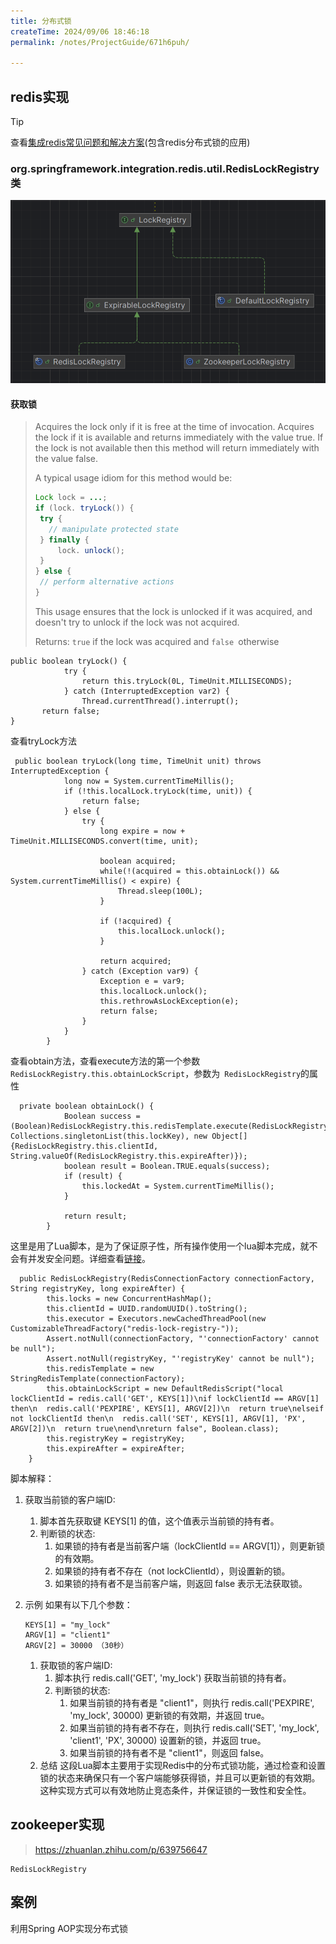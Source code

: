 ```yaml
---
title: 分布式锁
createTime: 2024/09/06 18:46:18
permalink: /notes/ProjectGuide/671h6puh/

---
```




## redis实现

> [!TIP]
> 查看[集成redis常见问题和解决方案](https://chgoh7.site/notes/JavaEE/k6kk3ojb/)(包含redis分布式锁的应用)

### org.springframework.integration.redis.util.RedisLockRegistry类

![image-20240908211732196](./index.assets/image-20240908211732196.png)

#### 获取锁

> Acquires the lock only if it is free at the time of invocation.
> Acquires the lock if it is available and returns immediately with the value true. If the lock is not available then this method will return immediately with the value false.
>
> A typical usage idiom for this method would be:
>
> ```java
> Lock lock = ...; 
> if (lock. tryLock()) {   
>  try {  
>    // manipulate protected state  
>  } finally {   
>      lock. unlock();  
>  } 
> } else {   
>  // perform alternative actions
> }
> ```
>
> This usage ensures that the lock is unlocked if it was acquired, and doesn't try to unlock if the lock was not acquired.
>
> Returns: `true` if the lock was acquired and `false `otherwise

```java{3}
public boolean tryLock() {
            try {
                return this.tryLock(0L, TimeUnit.MILLISECONDS);
            } catch (InterruptedException var2) {
                Thread.currentThread().interrupt();
       return false;
}
```

查看tryLock方法

```java{10}
 public boolean tryLock(long time, TimeUnit unit) throws InterruptedException {
            long now = System.currentTimeMillis();
            if (!this.localLock.tryLock(time, unit)) {
                return false;
            } else {
                try {
                    long expire = now + TimeUnit.MILLISECONDS.convert(time, unit);

                    boolean acquired;
                    while(!(acquired = this.obtainLock()) && System.currentTimeMillis() < expire) {
                        Thread.sleep(100L);
                    }

                    if (!acquired) {
                        this.localLock.unlock();
                    }

                    return acquired;
                } catch (Exception var9) {
                    Exception e = var9;
                    this.localLock.unlock();
                    this.rethrowAsLockException(e);
                    return false;
                }
            }
        }
```

查看obtain方法，查看execute方法的第一个参数`RedisLockRegistry.this.obtainLockScript`，参数为` RedisLockRegistry`的属性

```java{2}
  private boolean obtainLock() {
            Boolean success = (Boolean)RedisLockRegistry.this.redisTemplate.execute(RedisLockRegistry.this.obtainLockScript, Collections.singletonList(this.lockKey), new Object[]{RedisLockRegistry.this.clientId, String.valueOf(RedisLockRegistry.this.expireAfter)});
            boolean result = Boolean.TRUE.equals(success);
            if (result) {
                this.lockedAt = System.currentTimeMillis();
            }

            return result;
        }
```

这里是用了Lua脚本，是为了保证原子性，所有操作使用一个lua脚本完成，就不会有并发安全问题。详细查看[链接](https://chgoh7.site/notes/JavaEE/k6kk3ojb/#%E5%8E%9F%E5%AD%90%E6%80%A7%E9%97%AE%E9%A2%98)。

```java{8}
  public RedisLockRegistry(RedisConnectionFactory connectionFactory, String registryKey, long expireAfter) {
        this.locks = new ConcurrentHashMap();
        this.clientId = UUID.randomUUID().toString();
        this.executor = Executors.newCachedThreadPool(new CustomizableThreadFactory("redis-lock-registry-"));
        Assert.notNull(connectionFactory, "'connectionFactory' cannot be null");
        Assert.notNull(registryKey, "'registryKey' cannot be null");
        this.redisTemplate = new StringRedisTemplate(connectionFactory);
        this.obtainLockScript = new DefaultRedisScript("local lockClientId = redis.call('GET', KEYS[1])\nif lockClientId == ARGV[1] then\n  redis.call('PEXPIRE', KEYS[1], ARGV[2])\n  return true\nelseif not lockClientId then\n  redis.call('SET', KEYS[1], ARGV[1], 'PX', ARGV[2])\n  return true\nend\nreturn false", Boolean.class);
        this.registryKey = registryKey;
        this.expireAfter = expireAfter;
    }
```

脚本解释：

1. 获取当前锁的客户端ID:

	1. 脚本首先获取键 KEYS[1] 的值，这个值表示当前锁的持有者。
	2. 判断锁的状态:
		1. 如果锁的持有者是当前客户端（lockClientId == ARGV[1]），则更新锁的有效期。
		2. 如果锁的持有者不存在（not lockClientId），则设置新的锁。
		3. 如果锁的持有者不是当前客户端，则返回 false 表示无法获取锁。

2. 示例
	如果有以下几个参数：

	```
	KEYS[1] = "my_lock"
	ARGV[1] = "client1"
	ARGV[2] = 30000 （30秒）
	```

	1. 获取锁的客户端ID:
		1. 脚本执行 redis.call('GET', 'my_lock') 获取当前锁的持有者。
		2. 判断锁的状态:
			1. 如果当前锁的持有者是 "client1"，则执行 redis.call('PEXPIRE', 'my_lock', 30000) 更新锁的有效期，并返回 true。
			2. 如果当前锁的持有者不存在，则执行 redis.call('SET', 'my_lock', 'client1', 'PX', 30000) 设置新的锁，并返回 true。
			3. 如果当前锁的持有者不是 "client1"，则返回 false。
	2. 总结
		这段Lua脚本主要用于实现Redis中的分布式锁功能，通过检查和设置锁的状态来确保只有一个客户端能够获得锁，并且可以更新锁的有效期。这种实现方式可以有效地防止竞态条件，并保证锁的一致性和安全性。

## zookeeper实现

> https://zhuanlan.zhihu.com/p/639756647

```
RedisLockRegistry
```



## 案例

利用Spring AOP实现分布式锁

